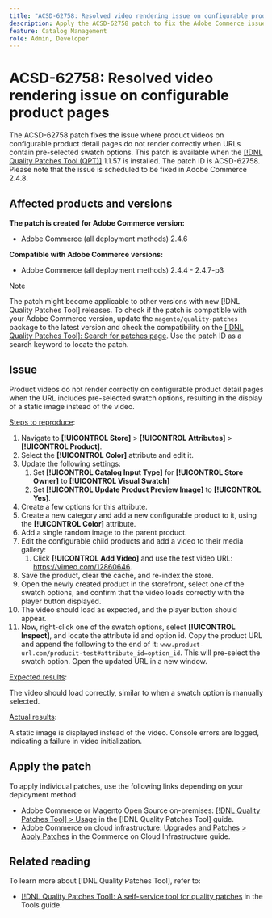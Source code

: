 ```yaml
---
title: "ACSD-62758: Resolved video rendering issue on configurable product pages"
description: Apply the ACSD-62758 patch to fix the Adobe Commerce issue where product videos on configurable product detail pages do not render correctly when URLs contain pre-selected swatch options. 
feature: Catalog Management
role: Admin, Developer
---
```

# ACSD-62758: Resolved video rendering issue on configurable product pages

The ACSD-62758 patch fixes the issue where product videos on configurable product detail pages do not render correctly when URLs contain pre-selected swatch options. This patch is available when the [[!DNL Quality Patches Tool (QPT)]](https://experienceleague.adobe.com/help/tools/quality-patches-tool/quality-patches-tool-to-self-serve-quality-patches.md) 1.1.57 is installed. The patch ID is ACSD-62758. Please note that the issue is scheduled to be fixed in Adobe Commerce 2.4.8.

## Affected products and versions

**The patch is created for Adobe Commerce version:**
* Adobe Commerce (all deployment methods) 2.4.6

**Compatible with Adobe Commerce versions:**
* Adobe Commerce (all deployment methods) 2.4.4 - 2.4.7-p3

>[!NOTE]
>
>The patch might become applicable to other versions with new [!DNL Quality Patches Tool] releases. To check if the patch is compatible with your Adobe Commerce version, update the `magento/quality-patches` package to the latest version and check the compatibility on the [[!DNL Quality Patches Tool]: Search for patches page](https://experienceleague.adobe.com/tools/commerce-quality-patches/index.html). Use the patch ID as a search keyword to locate the patch.

## Issue

Product videos do not render correctly on configurable product detail pages when the URL includes pre-selected swatch options, resulting in the display of a static image instead of the video.

<u>Steps to reproduce</u>:

1. Navigate to **[!UICONTROL Store]** > **[!UICONTROL Attributes]** > **[!UICONTROL Product]**.
1. Select the **[!UICONTROL Color]** attribute and edit it.
1. Update the following settings:
    1. Set **[!UICONTROL Catalog Input Type]** for **[!UICONTROL Store Owner]** to **[!UICONTROL Visual Swatch]**
    1. Set **[!UICONTROL Update Product Preview Image]** to **[!UICONTROL Yes]**.
1. Create a few options for this attribute.
1. Create a new category and add a new configurable product to it, using the **[!UICONTROL Color]** attribute.
1. Add a single random image to the parent product.
1. Edit the configurable child products and add a video to their media gallery:
    1. Click **[!UICONTROL Add Video]** and use the test video URL: https://vimeo.com/12860646.
1. Save the product, clear the cache, and re-index the store.
1. Open the newly created product in the storefront, select one of the swatch options, and confirm that the video loads correctly with the player button displayed.
1. The video should load as expected, and the player button should appear. 
1. Now, right-click one of the swatch options, select **[!UICONTROL Inspect]**, and locate the attribute id and option id. Copy the product URL and append the following to the end of it: `www.product-url.com/producit-test#attribute_id=option_id`. This will pre-select the swatch option. Open the updated URL in a new window.

<u>Expected results</u>:

The video should load correctly, similar to when a swatch option is manually selected.

<u>Actual results</u>:

A static image is displayed instead of the video. Console errors are logged, indicating a failure in video initialization.

## Apply the patch

To apply individual patches, use the following links depending on your deployment method:

* Adobe Commerce or Magento Open Source on-premises: [[!DNL Quality Patches Tool] > Usage](/help/tools/quality-patches-tool/usage.md) in the [!DNL Quality Patches Tool] guide.
* Adobe Commerce on cloud infrastructure: [Upgrades and Patches > Apply Patches](https://experienceleague.adobe.com/docs/commerce-cloud-service/user-guide/develop/upgrade/apply-patches.html) in the Commerce on Cloud Infrastructure guide.


## Related reading

To learn more about [!DNL Quality Patches Tool], refer to:

* [[!DNL Quality Patches Tool]: A self-service tool for quality patches](/help/tools/quality-patches-tool/quality-patches-tool-to-self-serve-quality-patches.md) in the Tools guide.
